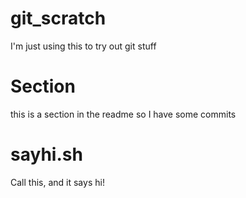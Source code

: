 # git_scratch
I'm just using this to try out git stuff

# Section

this is a section in the readme so I have some commits

# sayhi.sh
Call this, and it says hi!
